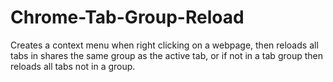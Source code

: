 # Chrome-Tab-Group-Reload
Creates a context menu when right clicking on a webpage, then reloads all tabs in shares the same group as the active tab, or if not in a tab group then reloads all tabs not in a group.
